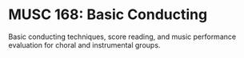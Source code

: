 # MUSC 168: Basic Conducting

Basic conducting techniques, score reading, and music performance evaluation for choral and instrumental groups.